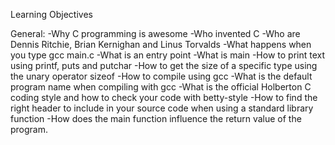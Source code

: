 Learning Objectives

General:
-Why C programming is awesome
-Who invented C
-Who are Dennis Ritchie, Brian Kernighan and Linus Torvalds
-What happens when you type gcc main.c
-What is an entry point
-What is main
-How to print text using printf, puts and putchar
-How to get the size of a specific type using the unary operator sizeof
-How to compile using gcc
-What is the default program name when compiling with gcc
-What is the official Holberton C coding style and how to check your code with betty-style
-How to find the right header to include in your source code when using a standard library function
-How does the main function influence the return value of the program.
